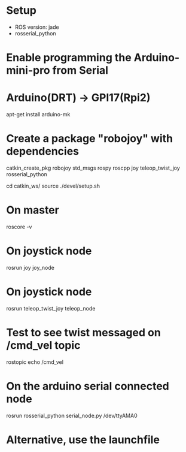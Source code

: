 # Setup
* ROS version: jade
* rosserial_python

# Enable programming the Arduino-mini-pro from Serial
# Arduino(DRT) -> GPI17(Rpi2)
apt-get install arduino-mk

# Create a package "robojoy" with dependencies
catkin_create_pkg robojoy std_msgs rospy roscpp joy teleop_twist_joy rosserial_python

cd catkin_ws/
source ./devel/setup.sh

# On master
roscore -v

# On joystick node
rosrun joy joy_node

# On joystick node
rosrun teleop_twist_joy teleop_node

# Test to see twist messaged on /cmd_vel topic
rostopic echo /cmd_vel

# On the arduino serial connected node
rosrun rosserial_python serial_node.py /dev/ttyAMA0

# Alternative, use the launchfile
